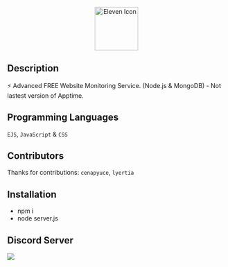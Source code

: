 <p align="center">
  <img width="100" src="https://raw.githubusercontent.com/elevenvac/elevenvac/master/Eleven_icon_higer_florence.png" alt="Eleven Icon">
</p>

## Description
⚡ Advanced FREE Website Monitoring Service. (Node.js & MongoDB) - Not lastest version of Apptime.

## Programming Languages
`EJS`, `JavaScript` & `CSS`

## Contributors
Thanks for contributions: `cenapyuce`, `lyertia`

## Installation
- npm i
- node server.js

## Discord Server
<a href="https://discord.gg/P578T3aYbj"><img src="http://invidget.switchblade.xyz/HWjPAAs9d3"/></a>
